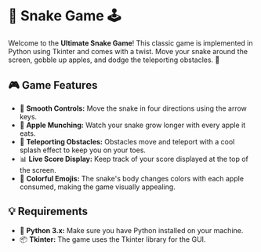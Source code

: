 # 🐍 Snake Game 🕹️

Welcome to the **Ultimate Snake Game**! This classic game is implemented in Python using Tkinter and comes with a twist. Move your snake around the screen, gobble up apples, and dodge the teleporting obstacles. 🌟

## 🎮 Game Features
- 🚀 **Smooth Controls:** Move the snake in four directions using the arrow keys.
- 🍎 **Apple Munching:** Watch your snake grow longer with every apple it eats.
- 🧱 **Teleporting Obstacles:** Obstacles move and teleport with a cool splash effect to keep you on your toes.
- 📊 **Live Score Display:** Keep track of your score displayed at the top of the screen.
- 🌈 **Colorful Emojis:** The snake's body changes colors with each apple consumed, making the game visually appealing.

## 💡 Requirements
- 🐍 **Python 3.x:** Make sure you have Python installed on your machine.
- 📦 **Tkinter:** The game uses the Tkinter library for the GUI.
